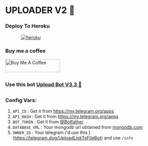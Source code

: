 # UPLOADER V2 🚀
  


### Deploy To Heroku

  ㅤ ㅤ   ㅤ <a href="https://dashboard.heroku.com/new?template=https%3A%2F%2Fgithub.com%2FLISA-KOREA%2FUPLOADER-BOT-V2"><img alt="heroku" src="https://img.shields.io/badge/-Deploy%20To%20Heroku-purple?style=for-the-badge&logo=heroku&logoColor=white"/></a> 


### Buy me a coffee
<a href="https://www.buymeacoffee.com/saichandan" target="_blank"><img src="https://cdn.buymeacoffee.com/buttons/default-orange.png" alt="Buy Me A Coffee" height="41" width="174"></a>
##

### Use this bot [Upload Bot V3.3 🚀](http://t.me/U)

##

### Config Vars:

1. `API_ID` : Get it from https://my.telegram.org/apps 
2. `API_HASH` : Get it from https://my.telegram.org/apps
3. `BOT_TOKEN` : Get it from [@Botfather](https://t.me/botfather)
4. `DATABASE_URL` : Your mongodb url obtained from [mongodb.com](https://www.mongodb.com)
5. `OWNER_ID` : Your telegram I'd use this ](https://telegram.dog/UploadLinkToFileBot) and use `/info`


